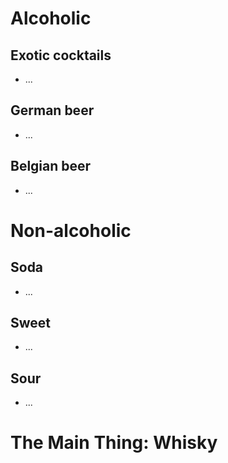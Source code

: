 # Alcoholic
## Exotic cocktails
- ...

## German beer
- ...

## Belgian beer
- ...

# Non-alcoholic
## Soda
- ...

## Sweet
- ...

## Sour
- ...
 
# The Main Thing: Whisky
